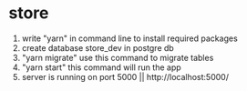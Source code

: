 # store

1. write "yarn" in command line to install required packages
2. create database store_dev in postgre db
3. "yarn migrate" use this command to migrate tables
4. "yarn start" this command will run the app
5. server is running on port 5000 || http://localhost:5000/
